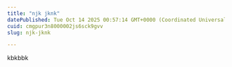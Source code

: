 ```yaml
---
title: "njk jknk"
datePublished: Tue Oct 14 2025 00:57:14 GMT+0000 (Coordinated Universal Time)
cuid: cmgpur3n8000002js6sck9gvv
slug: njk-jknk

---
```


kbkbbk